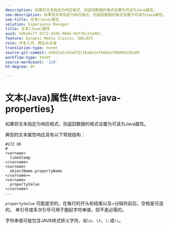 ```yaml
---
description: 如果将文本指定为响应格式，则返回数据的格式设置为可读为Java属性。
seo-description: 如果将文本指定为响应格式，则返回数据的格式设置为可读为Java属性。
seo-title: 文本(Java)属性
solution: Experience Manager
title: 文本(Java)属性
uuid: 5dba4cf7-9172-4195-968e-9ef76c25e90c
feature: Dynamic Media Classic，SDK/API
role: 开发人员，商业从业者
translation-type: tm+mt
source-git-commit: 469d1a5c43a972116a8a2efb0de5708800130a99
workflow-type: tm+mt
source-wordcount: '129'
ht-degree: 0%

---
```



# 文本(Java)属性{#text-java-properties}

如果将文本指定为响应格式，则返回数据的格式设置为可读为Java属性。

典型的文本属性响应具有以下常规结构：

```
#S7Z OK
#
<varname>
  timeStamp
</varname>
<varname>
  objectName.propertyName
</varname>=
<varname>
  propertyValue
</varname>
...
```

*`propertyValue`* 可能是空的。在每行的开头和结尾以及=分隔符前后，空格是可选的。 单引号或多次引号可用于圈起字符串值，但不是必需的。

字符串值可能包含JAVA样式转义字符，如`\n`、`\t`、`\:`或`\\`。
